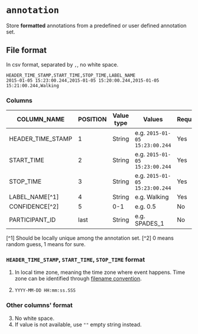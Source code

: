 # `annotation`

Store **formatted** annotations from a predefined or user defined annotation set.

## File format

In csv format, separated by `,`, no white space.

```
HEADER_TIME_STAMP,START_TIME,STOP_TIME,LABEL_NAME
2015-01-05 15:23:00.244,2015-01-05 15:20:00.244,2015-01-05 15:21:00.244,Walking
```

### Columns

| COLUMN_NAME | POSITION | Value type | Values | Required |
| --- | --- | --- | --- | --- |
| HEADER_TIME_STAMP | 1 | String | e.g. `2015-01-05 15:23:00.244` | Yes |
| START_TIME | 2| String | e.g. `2015-01-05 15:23:00.244` | Yes |
| STOP_TIME | 3 | String | e.g. `2015-01-05 15:23:00.244` | Yes |
| LABEL_NAME[^1] | 4 | String | e.g. Walking | Yes |
| CONFIDENCE[^2] | 5 | 0-1 | e.g. 0.5 | No |
| PARTICIPANT_ID | last | String | e.g. SPADES_1 | No | 

[^1] Should be locally unique among the annotation set.
[^2] 0 means random guess, 1 means for sure.

### `HEADER_TIME_STAMP`, `START_TIME`, `STOP_TIME` format

1. In local time zone, meaning the time zone where event happens. Time zone can be identified through [filename convention](#).

2. `YYYY-MM-DD HH:mm:ss.SSS`

### Other columns' format

3. No white space.
4. If value is not available, use `""` empty string instead.